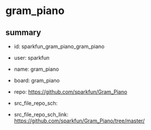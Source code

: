 # gram_piano
 
## summary 
* id: sparkfun_gram_piano_gram_piano
* user: sparkfun
* name: gram_piano
* board: gram_piano
* repo: https://github.com/sparkfun/Gram_Piano



* src_file_repo_sch: 
* src_file_repo_sch_link: https://github.com/sparkfun/Gram_Piano/tree/master/




